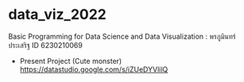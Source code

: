 # data_viz_2022
Basic Programming for Data Science and Data Visualization : พรภูมินทร์ ประเสริฐ ID 6230210069

* Present Project (Cute monster)
  https://datastudio.google.com/s/iZUeDYVlilQ
